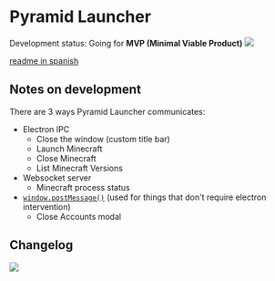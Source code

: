 # Pyramid Launcher

Development status: Going for **MVP (Minimal Viable Product)**
![](https://img.srizan.dev/medalla-de-oro-mvp-sobre-fondo-blanco-ilustraciÃ³n-de-stock-vectorial.jpg)

[readme in spanish](README_ES.md)

## Notes on development
There are 3 ways Pyramid Launcher communicates:
- Electron IPC
  - Close the window (custom title bar)
  - Launch Minecraft
  - Close Minecraft
  - List Minecraft Versions
- Websocket server
  - Minecraft process status
- [`window.postMessage()`](https://developer.mozilla.org/en-US/docs/Web/API/Window/postMessage) (used for things that don't require electron intervention)
  - Close Accounts modal

## Changelog
![](https://i.imgur.com/SivJuGg.png)
<!-- ### Aug. 24, 2023
- Izan i'm gonna kill you
- Izan i'm gonna kill you
- Izan i'm gonna kill you
- Izan i'm gonna kill you -->

<!-- 727 wysi
will i ust fixed ur link it shoudld be in the parenthesis ur welcome 
![](https://i.ytimg.com/vi/_bAcERFKyB0/hqdefault.jpg) -->
